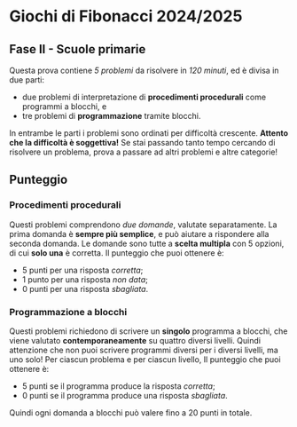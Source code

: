 # Giochi di Fibonacci 2024/2025

## Fase II - Scuole primarie

Questa prova contiene _5 problemi_ da risolvere in _120 minuti_, ed è divisa in due parti:
- due problemi di interpretazione di **procedimenti procedurali** come programmi a blocchi, e
- tre problemi di **programmazione** tramite blocchi.

In entrambe le parti i problemi sono ordinati per difficoltà crescente.
**Attento che la difficoltà è soggettiva!** Se stai passando tanto tempo cercando di risolvere un problema, prova a passare ad altri problemi e altre categorie!

## Punteggio

### Procedimenti procedurali

Questi problemi comprendono _due domande_, valutate separatamente.
La prima domanda è **sempre più semplice**, e può aiutare a rispondere alla seconda domanda.
Le domande sono tutte a **scelta multipla** con 5 opzioni, di cui **solo una** è corretta. Il punteggio che puoi ottenere è:

- 5 punti per una risposta _corretta_;
- 1 punto per una risposta _non data_;
- 0 punti per una risposta _sbagliata_.

### Programmazione a blocchi

Questi problemi richiedono di scrivere un **singolo** programma a blocchi, che viene valutato **contemporaneamente** su quattro diversi livelli.
Quindi attenzione che non puoi scrivere programmi diversi per i diversi livelli, ma uno solo!
Per ciascun problema e per ciascun livello, Il punteggio che puoi ottenere è:

- 5 punti se il programma produce la risposta _corretta_;
- 0 punti se il programma produce una risposta _sbagliata_.

Quindi ogni domanda a blocchi può valere fino a 20 punti in totale.
